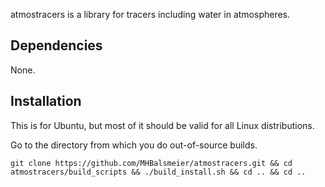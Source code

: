 atmostracers is a library for tracers including water in atmospheres.

## Dependencies

None.

## Installation

This is for Ubuntu, but most of it should be valid for all Linux distributions.

Go to the directory from which you do out-of-source builds.

	git clone https://github.com/MHBalsmeier/atmostracers.git && cd atmostracers/build_scripts && ./build_install.sh && cd .. && cd ..
	

